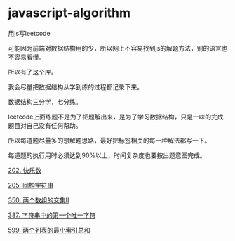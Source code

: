 # javascript-algorithm
用js写leetcode

可能因为前端对数据结构用的少，所以网上不容易找到js的解题方法，别的语言也不容易看懂。

所以有了这个库。

我会尽量把数据结构从学到练的过程都记录下来。

数据结构三分学，七分练。

leetcode上面练题不是为了把题解出来，是为了学习数据结构，只是一味的完成题目对自己没有任何帮助。

所以每道题尽量多的想解题思路，最好把标签相关的每一种解法都写一下。

每道题的执行用时必须达到90%以上，时间复杂度也要按出题意图完成。



[202. 快乐数](https://github.com/zhl1232/javascript-algorithm/tree/master/solve-problems/202.md)

[205. 同构字符串](https://github.com/zhl1232/javascript-algorithm/tree/master/solve-problems/205.md)

[350. 两个数组的交集II](https://github.com/zhl1232/javascript-algorithm/tree/master/solve-problems/350.md)


[387. 字符串中的第一个唯一字符](https://github.com/zhl1232/javascript-algorithm/tree/master/solve-problems/387.md)

[599. 两个列表的最小索引总和](https://github.com/zhl1232/javascript-algorithm/tree/master/solve-problems/599.md)